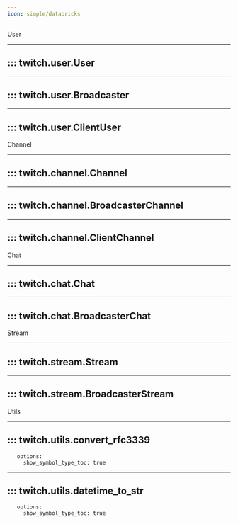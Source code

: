 ```yaml
---
icon: simple/databricks
---
```


User
___
## ::: twitch.user.User
---
## ::: twitch.user.Broadcaster
---
## ::: twitch.user.ClientUser

Channel
___
## ::: twitch.channel.Channel
---
## ::: twitch.channel.BroadcasterChannel
---
## ::: twitch.channel.ClientChannel

Chat
___
## ::: twitch.chat.Chat
---
## ::: twitch.chat.BroadcasterChat


Stream
___
## ::: twitch.stream.Stream
---
## ::: twitch.stream.BroadcasterStream


Utils
___
## ::: twitch.utils.convert_rfc3339
       options:
         show_symbol_type_toc: true 
---
## ::: twitch.utils.datetime_to_str
       options:
         show_symbol_type_toc: true 
